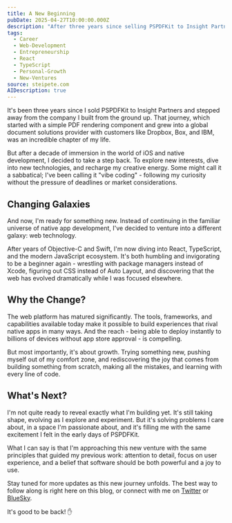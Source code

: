 ```yaml
---
title: A New Beginning
pubDate: 2025-04-27T10:00:00.000Z
description: "After three years since selling PSPDFKit to Insight Partners, I'm embarking on a new chapter in my career. This post reflects on my decade-long journey building a global document solutions company from the ground up, and announces my transition from iOS and native development to web technologies. I share my motivations for this significant career shift—seeking growth through new challenges, embracing the maturity of modern web platforms, and rediscovering the joy of building from scratch. While not yet revealing specifics about my new venture, I explain how I'm approaching this transition with the same principles that guided my previous work: meticulous attention to detail, user-centered design, and creating software that's both powerful and delightful to use."
tags:
  - Career
  - Web-Development
  - Entrepreneurship
  - React
  - TypeScript
  - Personal-Growth
  - New-Ventures
source: steipete.com
AIDescription: true
---
```


It's been three years since I sold PSPDFKit to Insight Partners and stepped away from the company I built from the ground up. That journey, which started with a simple PDF rendering component and grew into a global document solutions provider with customers like Dropbox, Box, and IBM, was an incredible chapter of my life.

But after a decade of immersion in the world of iOS and native development, I decided to take a step back. To explore new interests, dive into new technologies, and recharge my creative energy. Some might call it a sabbatical; I've been calling it "vibe coding" - following my curiosity without the pressure of deadlines or market considerations.

## Changing Galaxies

And now, I'm ready for something new. Instead of continuing in the familiar universe of native app development, I've decided to venture into a different galaxy: web technology.

After years of Objective-C and Swift, I'm now diving into React, TypeScript, and the modern JavaScript ecosystem. It's both humbling and invigorating to be a beginner again - wrestling with package managers instead of Xcode, figuring out CSS instead of Auto Layout, and discovering that the web has evolved dramatically while I was focused elsewhere.

## Why the Change?

The web platform has matured significantly. The tools, frameworks, and capabilities available today make it possible to build experiences that rival native apps in many ways. And the reach - being able to deploy instantly to billions of devices without app store approval - is compelling.

But most importantly, it's about growth. Trying something new, pushing myself out of my comfort zone, and rediscovering the joy that comes from building something from scratch, making all the mistakes, and learning with every line of code.

## What's Next?

I'm not quite ready to reveal exactly what I'm building yet. It's still taking shape, evolving as I explore and experiment. But it's solving problems I care about, in a space I'm passionate about, and it's filling me with the same excitement I felt in the early days of PSPDFKit.

What I can say is that I'm approaching this new venture with the same principles that guided my previous work: attention to detail, focus on user experience, and a belief that software should be both powerful and a joy to use.

Stay tuned for more updates as this new journey unfolds. The best way to follow along is right here on this blog, or connect with me on [Twitter](https://twitter.com/steipete) or [BlueSky](https://bsky.app/profile/steipete.me).

It's good to be back! ✋